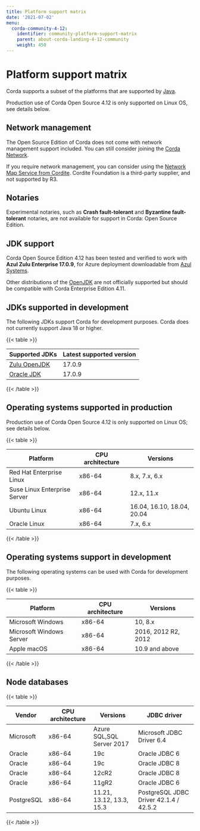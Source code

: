 ```yaml
---
title: Platform support matrix
date: '2021-07-02'
menu:
  corda-community-4-12:
    identifier: community-platform-support-matrix
    parent: about-corda-landing-4-12-community
    weight: 450
---
```



# Platform support matrix

Corda supports a subset of the platforms that are supported by [Java](https://www.oracle.com/java/technologies/javase/products-doc-jdk17certconfig.html).

Production use of Corda Open Source 4.12 is only supported on Linux OS, see details below.

## Network management

The Open Source Edition of Corda does not come with network management support included. You can still consider joining the [Corda Network](https://corda.network).

If you require network management, you can consider using the [Network Map Service from Cordite](https://gitlab.com/cordite/network-map-service). Cordite Foundation is a third-party supplier, and not supported by R3.

## Notaries

Experimental notaries, such as **Crash fault-tolerant** and **Byzantine fault-tolerant** notaries, are not available for support in Corda: Open Source Edition.

## JDK support

Corda Open Source Edition 4.12 has been tested and verified to work with **Azul Zulu Enterprise 17.0.9**, for Azure deployment downloadable from
[Azul Systems](https://www.azul.com/downloads/azure-only/zulu/).

Other distributions of the [OpenJDK](https://openjdk.java.net/) are not officially supported but should be compatible with Corda Enterprise Edition 4.11.

## JDKs supported in development

The following JDKs support Corda for development purposes. Corda does not currently support Java 18 or higher.

{{< table >}}

|Supported JDKs|Latest supported version|
|-----------------------------------|-----------|
|[Zulu OpenJDK](https://www.azul.com/)|17.0.9|
|[Oracle JDK](https://www.oracle.com/ie/java/technologies/downloads/)|17.0.9|

{{< /table >}}

## Operating systems supported in production

Production use of Corda Open Source 4.12 is only supported on Linux OS; see details below.

{{< table >}}

|Platform|CPU architecture|Versions|
|-------------------------------|------------------|-----------|
|Red Hat Enterprise Linux|x86-64|8.x, 7.x, 6.x|
|Suse Linux Enterprise Server|x86-64|12.x, 11.x|
|Ubuntu Linux|x86-64|16.04, 16.10, 18.04, 20.04|
|Oracle Linux|x86-64|7.x, 6.x|

{{< /table >}}

## Operating systems support in development

The following operating systems can be used with Corda for development purposes.

{{< table >}}

|Platform|CPU architecture|Versions|
|-------------------------------|------------------|-----------|
|Microsoft Windows|x86-64|10, 8.x|
|Microsoft Windows Server|x86-64|2016, 2012 R2, 2012|
|Apple macOS|x86-64|10.9 and above|

{{< /table >}}

## Node databases

{{< table >}}

|Vendor|CPU architecture|Versions|JDBC driver|
|-------------------------------|------------------|------------------|------------------------|
|Microsoft|x86-64|Azure SQL,SQL Server 2017|Microsoft JDBC Driver 6.4|
|Oracle|x86-64|19c|Oracle JDBC 6|
|Oracle|x86-64|19c|Oracle JDBC 8|
|Oracle|x86-64|12cR2|Oracle JDBC 8|
|Oracle|x86-64|11gR2|Oracle JDBC 6 |
|PostgreSQL|x86-64|11.21, 13.12, 13.3, 15.3|PostgreSQL JDBC Driver 42.1.4 / 42.5.2|

{{< /table >}}
